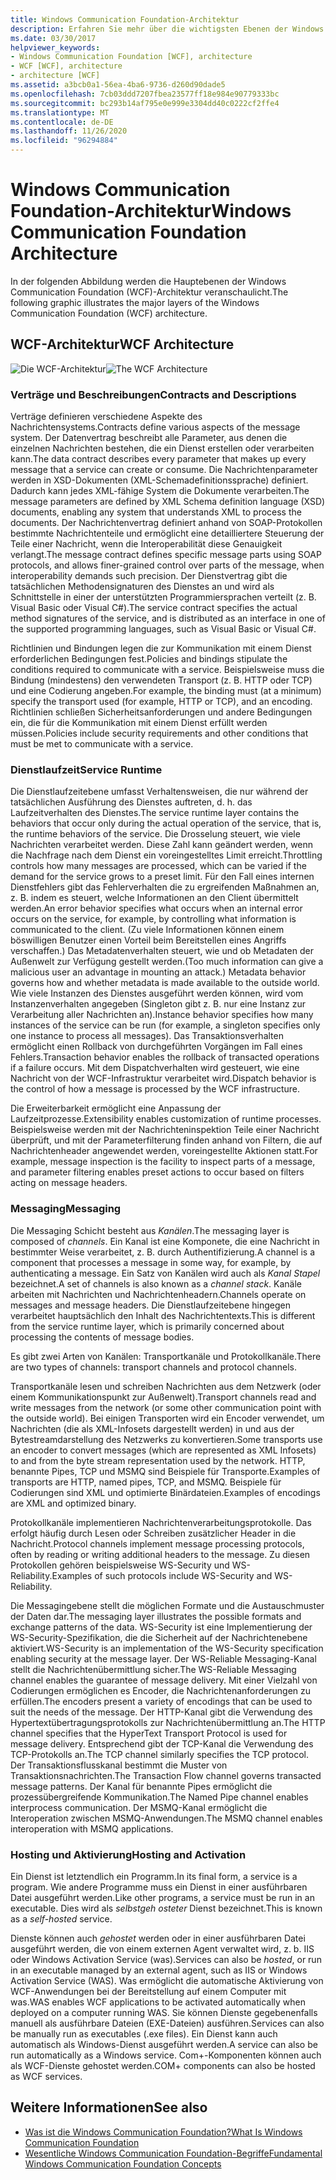```yaml
---
title: Windows Communication Foundation-Architektur
description: Erfahren Sie mehr über die wichtigsten Ebenen der Windows Communication Foundation-Architektur, einschließlich Verträgen, Dienst Laufzeit, Messaging und Aktivierung & Hosting.
ms.date: 03/30/2017
helpviewer_keywords:
- Windows Communication Foundation [WCF], architecture
- WCF [WCF], architecture
- architecture [WCF]
ms.assetid: a3bcb0a1-56ea-4ba6-9736-d260d90dade5
ms.openlocfilehash: 7cb03ddd7207fbea23577ff18e984e90779333bc
ms.sourcegitcommit: bc293b14af795e0e999e3304dd40c0222cf2ffe4
ms.translationtype: MT
ms.contentlocale: de-DE
ms.lasthandoff: 11/26/2020
ms.locfileid: "96294884"
---
```

# <a name="windows-communication-foundation-architecture"></a><span data-ttu-id="8436e-103">Windows Communication Foundation-Architektur</span><span class="sxs-lookup"><span data-stu-id="8436e-103">Windows Communication Foundation Architecture</span></span>

<span data-ttu-id="8436e-104">In der folgenden Abbildung werden die Hauptebenen der Windows Communication Foundation (WCF)-Architektur veranschaulicht.</span><span class="sxs-lookup"><span data-stu-id="8436e-104">The following graphic illustrates the major layers of the Windows Communication Foundation (WCF) architecture.</span></span>  
  
## <a name="wcf-architecture"></a><span data-ttu-id="8436e-105">WCF-Architektur</span><span class="sxs-lookup"><span data-stu-id="8436e-105">WCF Architecture</span></span>  

 <span data-ttu-id="8436e-106">![Die WCF-Architektur](./media/wcf-architecture.gif "WCF_Architecture")</span><span class="sxs-lookup"><span data-stu-id="8436e-106">![The WCF Architecture](./media/wcf-architecture.gif "WCF_Architecture")</span></span>  
  
### <a name="contracts-and-descriptions"></a><span data-ttu-id="8436e-107">Verträge und Beschreibungen</span><span class="sxs-lookup"><span data-stu-id="8436e-107">Contracts and Descriptions</span></span>  

 <span data-ttu-id="8436e-108">Verträge definieren verschiedene Aspekte des Nachrichtensystems.</span><span class="sxs-lookup"><span data-stu-id="8436e-108">Contracts define various aspects of the message system.</span></span> <span data-ttu-id="8436e-109">Der Datenvertrag beschreibt alle Parameter, aus denen die einzelnen Nachrichten bestehen, die ein Dienst erstellen oder verarbeiten kann.</span><span class="sxs-lookup"><span data-stu-id="8436e-109">The data contract describes every parameter that makes up every message that a service can create or consume.</span></span> <span data-ttu-id="8436e-110">Die Nachrichtenparameter werden in XSD-Dokumenten (XML-Schemadefinitionssprache) definiert. Dadurch kann jedes XML-fähige System die Dokumente verarbeiten.</span><span class="sxs-lookup"><span data-stu-id="8436e-110">The message parameters are defined by XML Schema definition language (XSD) documents, enabling any system that understands XML to process the documents.</span></span> <span data-ttu-id="8436e-111">Der Nachrichtenvertrag definiert anhand von SOAP-Protokollen bestimmte Nachrichtenteile und ermöglicht eine detailliertere Steuerung der Teile einer Nachricht, wenn die Interoperabilität diese Genauigkeit verlangt.</span><span class="sxs-lookup"><span data-stu-id="8436e-111">The message contract defines specific message parts using SOAP protocols, and allows finer-grained control over parts of the message, when interoperability demands such precision.</span></span> <span data-ttu-id="8436e-112">Der Dienstvertrag gibt die tatsächlichen Methodensignaturen des Dienstes an und wird als Schnittstelle in einer der unterstützten Programmiersprachen verteilt (z.&#160;B. Visual Basic oder Visual C#).</span><span class="sxs-lookup"><span data-stu-id="8436e-112">The service contract specifies the actual method signatures of the service, and is distributed as an interface in one of the supported programming languages, such as Visual Basic or Visual C#.</span></span>  
  
 <span data-ttu-id="8436e-113">Richtlinien und Bindungen legen die zur Kommunikation mit einem Dienst erforderlichen Bedingungen fest.</span><span class="sxs-lookup"><span data-stu-id="8436e-113">Policies and bindings stipulate the conditions required to communicate with a service.</span></span>  <span data-ttu-id="8436e-114">Beispielsweise muss die Bindung (mindestens) den verwendeten Transport (z.&#160;B. HTTP oder TCP) und eine Codierung angeben.</span><span class="sxs-lookup"><span data-stu-id="8436e-114">For example, the binding must (at a minimum) specify the transport used (for example, HTTP or TCP), and an encoding.</span></span> <span data-ttu-id="8436e-115">Richtlinien schließen Sicherheitsanforderungen und andere Bedingungen ein, die für die Kommunikation mit einem Dienst erfüllt werden müssen.</span><span class="sxs-lookup"><span data-stu-id="8436e-115">Policies include security requirements and other conditions that must be met to communicate with a service.</span></span>  
  
### <a name="service-runtime"></a><span data-ttu-id="8436e-116">Dienstlaufzeit</span><span class="sxs-lookup"><span data-stu-id="8436e-116">Service Runtime</span></span>  

 <span data-ttu-id="8436e-117">Die Dienstlaufzeitebene umfasst Verhaltensweisen, die nur während der tatsächlichen Ausführung des Dienstes auftreten, d.&#160;h. das Laufzeitverhalten des Dienstes.</span><span class="sxs-lookup"><span data-stu-id="8436e-117">The service runtime layer contains the behaviors that occur only during the actual operation of the service, that is, the runtime behaviors of the service.</span></span> <span data-ttu-id="8436e-118">Die Drosselung steuert, wie viele Nachrichten verarbeitet werden. Diese Zahl kann geändert werden, wenn die Nachfrage nach dem Dienst ein voreingestelltes Limit erreicht.</span><span class="sxs-lookup"><span data-stu-id="8436e-118">Throttling controls how many messages are processed, which can be varied if the demand for the service grows to a preset limit.</span></span> <span data-ttu-id="8436e-119">Für den Fall eines internen Dienstfehlers gibt das Fehlerverhalten die zu ergreifenden Maßnahmen an, z.&#160;B. indem es steuert, welche Informationen an den Client übermittelt werden.</span><span class="sxs-lookup"><span data-stu-id="8436e-119">An error behavior specifies what occurs when an internal error occurs on the service, for example, by controlling what information is communicated to the client.</span></span> <span data-ttu-id="8436e-120">(Zu viele Informationen können einem böswilligen Benutzer einen Vorteil beim Bereitstellen eines Angriffs verschaffen.) Das Metadatenverhalten steuert, wie und ob Metadaten der Außenwelt zur Verfügung gestellt werden.</span><span class="sxs-lookup"><span data-stu-id="8436e-120">(Too much information can give a malicious user an advantage in mounting an attack.) Metadata behavior governs how and whether metadata is made available to the outside world.</span></span> <span data-ttu-id="8436e-121">Wie viele Instanzen des Dienstes ausgeführt werden können, wird vom Instanzenverhalten angegeben (Singleton gibt z. B. nur eine Instanz zur Verarbeitung aller Nachrichten an).</span><span class="sxs-lookup"><span data-stu-id="8436e-121">Instance behavior specifies how many instances of the service can be run (for example, a singleton specifies only one instance to process all messages).</span></span> <span data-ttu-id="8436e-122">Das Transaktionsverhalten ermöglicht einen Rollback von durchgeführten Vorgängen im Fall eines Fehlers.</span><span class="sxs-lookup"><span data-stu-id="8436e-122">Transaction behavior enables the rollback of transacted operations if a failure occurs.</span></span> <span data-ttu-id="8436e-123">Mit dem Dispatchverhalten wird gesteuert, wie eine Nachricht von der WCF-Infrastruktur verarbeitet wird.</span><span class="sxs-lookup"><span data-stu-id="8436e-123">Dispatch behavior is the control of how a message is processed by the WCF infrastructure.</span></span>  
  
 <span data-ttu-id="8436e-124">Die Erweiterbarkeit ermöglicht eine Anpassung der Laufzeitprozesse.</span><span class="sxs-lookup"><span data-stu-id="8436e-124">Extensibility enables customization of runtime processes.</span></span> <span data-ttu-id="8436e-125">Beispielsweise werden mit der Nachrichteninspektion Teile einer Nachricht überprüft, und mit der Parameterfilterung finden anhand von Filtern, die auf Nachrichtenheader angewendet werden, voreingestellte Aktionen statt.</span><span class="sxs-lookup"><span data-stu-id="8436e-125">For example, message inspection is the facility to inspect parts of a message, and parameter filtering enables preset actions to occur based on filters acting on message headers.</span></span>  
  
### <a name="messaging"></a><span data-ttu-id="8436e-126">Messaging</span><span class="sxs-lookup"><span data-stu-id="8436e-126">Messaging</span></span>  

 <span data-ttu-id="8436e-127">Die Messaging Schicht besteht aus *Kanälen*.</span><span class="sxs-lookup"><span data-stu-id="8436e-127">The messaging layer is composed of *channels*.</span></span> <span data-ttu-id="8436e-128">Ein Kanal ist eine Komponete, die eine Nachricht in bestimmter Weise verarbeitet, z.&#160;B. durch Authentifizierung.</span><span class="sxs-lookup"><span data-stu-id="8436e-128">A channel is a component that processes a message in some way, for example, by authenticating a message.</span></span> <span data-ttu-id="8436e-129">Ein Satz von Kanälen wird auch als *Kanal Stapel* bezeichnet.</span><span class="sxs-lookup"><span data-stu-id="8436e-129">A set of channels is also known as a *channel stack*.</span></span> <span data-ttu-id="8436e-130">Kanäle arbeiten mit Nachrichten und Nachrichtenheadern.</span><span class="sxs-lookup"><span data-stu-id="8436e-130">Channels operate on messages and message headers.</span></span> <span data-ttu-id="8436e-131">Die Dienstlaufzeitebene hingegen verarbeitet hauptsächlich den Inhalt des Nachrichtentexts.</span><span class="sxs-lookup"><span data-stu-id="8436e-131">This is different from the service runtime layer, which is primarily concerned about processing the contents of message bodies.</span></span>  
  
 <span data-ttu-id="8436e-132">Es gibt zwei Arten von Kanälen: Transportkanäle und Protokollkanäle.</span><span class="sxs-lookup"><span data-stu-id="8436e-132">There are two types of channels: transport channels and protocol channels.</span></span>  
  
 <span data-ttu-id="8436e-133">Transportkanäle lesen und schreiben Nachrichten aus dem Netzwerk (oder einem Kommunikationspunkt zur Außenwelt).</span><span class="sxs-lookup"><span data-stu-id="8436e-133">Transport channels read and write messages from the network (or some other communication point with the outside world).</span></span> <span data-ttu-id="8436e-134">Bei einigen Transporten wird ein Encoder verwendet, um Nachrichten (die als XML-Infosets dargestellt werden) in und aus der Bytestreamdarstellung des Netzwerks zu konvertieren.</span><span class="sxs-lookup"><span data-stu-id="8436e-134">Some transports use an encoder to convert messages (which are represented as XML Infosets) to and from the byte stream representation used by the network.</span></span> <span data-ttu-id="8436e-135">HTTP, benannte Pipes, TCP und MSMQ sind Beispiele für Transporte.</span><span class="sxs-lookup"><span data-stu-id="8436e-135">Examples of transports are HTTP, named pipes, TCP, and MSMQ.</span></span> <span data-ttu-id="8436e-136">Beispiele für Codierungen sind XML und optimierte Binärdateien.</span><span class="sxs-lookup"><span data-stu-id="8436e-136">Examples of encodings are XML and optimized binary.</span></span>  
  
 <span data-ttu-id="8436e-137">Protokollkanäle implementieren Nachrichtenverarbeitungsprotokolle. Das erfolgt häufig durch Lesen oder Schreiben zusätzlicher Header in die Nachricht.</span><span class="sxs-lookup"><span data-stu-id="8436e-137">Protocol channels implement message processing protocols, often by reading or writing additional headers to the message.</span></span> <span data-ttu-id="8436e-138">Zu diesen Protokollen gehören beispielsweise WS-Security und WS-Reliability.</span><span class="sxs-lookup"><span data-stu-id="8436e-138">Examples of such protocols include WS-Security and WS-Reliability.</span></span>  
  
 <span data-ttu-id="8436e-139">Die Messagingebene stellt die möglichen Formate und die Austauschmuster der Daten dar.</span><span class="sxs-lookup"><span data-stu-id="8436e-139">The messaging layer illustrates the possible formats and exchange patterns of the data.</span></span> <span data-ttu-id="8436e-140">WS-Security ist eine Implementierung der WS-Security-Spezifikation, die die Sicherheit auf der Nachrichtenebene aktiviert.</span><span class="sxs-lookup"><span data-stu-id="8436e-140">WS-Security is an implementation of the WS-Security specification enabling security at the message layer.</span></span> <span data-ttu-id="8436e-141">Der WS-Reliable Messaging-Kanal stellt die Nachrichtenübermittlung sicher.</span><span class="sxs-lookup"><span data-stu-id="8436e-141">The WS-Reliable Messaging channel enables the guarantee of message delivery.</span></span> <span data-ttu-id="8436e-142">Mit einer Vielzahl von Codierungen ermöglichen es Encoder, die Nachrichtenanforderungen zu erfüllen.</span><span class="sxs-lookup"><span data-stu-id="8436e-142">The encoders present a variety of encodings that can be used to suit the needs of the message.</span></span> <span data-ttu-id="8436e-143">Der HTTP-Kanal gibt die Verwendung des Hypertextübertragungsprotokolls zur Nachrichtenübermittlung an.</span><span class="sxs-lookup"><span data-stu-id="8436e-143">The HTTP channel specifies that the HyperText Transport Protocol is used for message delivery.</span></span> <span data-ttu-id="8436e-144">Entsprechend gibt der TCP-Kanal die Verwendung des TCP-Protokolls an.</span><span class="sxs-lookup"><span data-stu-id="8436e-144">The TCP channel similarly specifies the TCP protocol.</span></span> <span data-ttu-id="8436e-145">Der Transaktionsflusskanal bestimmt die Muster von Transaktionsnachrichten.</span><span class="sxs-lookup"><span data-stu-id="8436e-145">The Transaction Flow channel governs transacted message patterns.</span></span> <span data-ttu-id="8436e-146">Der Kanal für benannte Pipes ermöglicht die prozessübergreifende Kommunikation.</span><span class="sxs-lookup"><span data-stu-id="8436e-146">The Named Pipe channel enables interprocess communication.</span></span> <span data-ttu-id="8436e-147">Der MSMQ-Kanal ermöglicht die Interoperation zwischen MSMQ-Anwendungen.</span><span class="sxs-lookup"><span data-stu-id="8436e-147">The MSMQ channel enables interoperation with MSMQ applications.</span></span>  
  
### <a name="hosting-and-activation"></a><span data-ttu-id="8436e-148">Hosting und Aktivierung</span><span class="sxs-lookup"><span data-stu-id="8436e-148">Hosting and Activation</span></span>  

 <span data-ttu-id="8436e-149">Ein Dienst ist letztendlich ein Programm.</span><span class="sxs-lookup"><span data-stu-id="8436e-149">In its final form, a service is a program.</span></span> <span data-ttu-id="8436e-150">Wie andere Programme muss ein Dienst in einer ausführbaren Datei ausgeführt werden.</span><span class="sxs-lookup"><span data-stu-id="8436e-150">Like other programs, a service must be run in an executable.</span></span> <span data-ttu-id="8436e-151">Dies wird als *selbstgeh osteter* Dienst bezeichnet.</span><span class="sxs-lookup"><span data-stu-id="8436e-151">This is known as a *self-hosted* service.</span></span>  
  
 <span data-ttu-id="8436e-152">Dienste können auch *gehostet* werden oder in einer ausführbaren Datei ausgeführt werden, die von einem externen Agent verwaltet wird, z. b. IIS oder Windows Activation Service (was).</span><span class="sxs-lookup"><span data-stu-id="8436e-152">Services can also be *hosted*, or run in an executable managed by an external agent, such as IIS or Windows Activation Service (WAS).</span></span> <span data-ttu-id="8436e-153">Was ermöglicht die automatische Aktivierung von WCF-Anwendungen bei der Bereitstellung auf einem Computer mit was.</span><span class="sxs-lookup"><span data-stu-id="8436e-153">WAS enables WCF applications to be activated automatically when deployed on a computer running WAS.</span></span> <span data-ttu-id="8436e-154">Sie können Dienste gegebenenfalls manuell als ausführbare Dateien (EXE-Dateien) ausführen.</span><span class="sxs-lookup"><span data-stu-id="8436e-154">Services can also be manually run as executables (.exe files).</span></span> <span data-ttu-id="8436e-155">Ein Dienst kann auch automatisch als Windows-Dienst ausgeführt werden.</span><span class="sxs-lookup"><span data-stu-id="8436e-155">A service can also be run automatically as a Windows service.</span></span> <span data-ttu-id="8436e-156">Com+-Komponenten können auch als WCF-Dienste gehostet werden.</span><span class="sxs-lookup"><span data-stu-id="8436e-156">COM+ components can also be hosted as WCF services.</span></span>  
  
## <a name="see-also"></a><span data-ttu-id="8436e-157">Weitere Informationen</span><span class="sxs-lookup"><span data-stu-id="8436e-157">See also</span></span>

- [<span data-ttu-id="8436e-158">Was ist die Windows Communication Foundation?</span><span class="sxs-lookup"><span data-stu-id="8436e-158">What Is Windows Communication Foundation</span></span>](whats-wcf.md)
- [<span data-ttu-id="8436e-159">Wesentliche Windows Communication Foundation-Begriffe</span><span class="sxs-lookup"><span data-stu-id="8436e-159">Fundamental Windows Communication Foundation Concepts</span></span>](fundamental-concepts.md)
